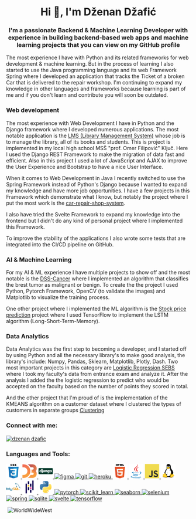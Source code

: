 <h1 align="center">Hi 👋, I'm Dženan Džafić</h1>
<h3 align="center">I'm a passionate Backend & Machine Learning Developer with experience in building backend-based web apps and machine learning projects that you can view on my GitHub profile</h3>
<p align="left">
   The most experience I have with Python and its related frameworks for web development & machine learning. But in the process of learning I also started to use the Java programming language and its web Framework Spring where I developed an application that tracks the Ticket of a broken Car that is delivered to the repair workshop. I'm continuing to expand my knowledge in other languages and frameworks because learning is part of me and if you don't learn and contribute you will soon be outdated.
</p>

<h3 align="left">
    Web development
</h3>

<p>
The most experience with Web Development I have in Python and the Django framework where I developed numerous applications. The most notable application is the <a href="https://github.com/analitika-tech/library">LMS (Library Management System)</a> whose job is to manage the library, all of its books and students. This is project is implemented in my local high school MSŠ "prof. Omer Filipović" Ključ. Here I used the Django REST Framework to make the migration of data fast and efficient. Also in this project I used a lot of JavaScript and AJAX to improve the User Experience and Bootstrap to have a nice User Interface.
</p>

<p>
When it comes to Web Development in Java I recently switched to use the Spring Framework instead of Python's Django because I wanted to expand my knowledge and have more job opportunities. I have a few projects in this Framework which demonstrate what I know, but notably the project where I put the most work is the
<a href="https://github.com/WorldWideWest/car-repair-shop-system">car-repair-shop-system</a>.
</p>

<p>
I also have tried the Svelte Framework to expand my knowledge into the frontend but I didn't do any kind of personal project where I implemented this Framework.
</p>

<p>
To improve the stability of the applications I also wrote some tests that are integrated into the CI/CD pipeline on GitHub.
</p>

<h3 align="left">
    AI & Machine Learning
</h3>

<p>
For my AI & ML experience I have multiple projects to show off and the most notable is the <a href="https://github.com/WorldWideWest/dss-cancer">DSS-Cancer</a> where I implemented an algorithm that classifies the brest tumor as malignant or benign. To create the the project I used Python, Pytorch Framework, OpenCV (to validate the images) and Matplotlib to visualize the training process.

One other project where I implemented the ML algorithm is the <a href="https://github.com/WorldWideWest/StockPricePrediction">Stock price prediction</a> project where I used TensorFlow to implement the LSTM algorithm (Long-Short-Term-Memory).
</p>

<h3 align="left">
    Data Analytics
</h3>

<p>
Data Analytics was the first step to becoming a developer, and I started off by using Python and all the necessary  library's to make good analysis, the library's include: Numpy, Pandas, Sklearn, Matplotlib, Plotly, Dash. Two most important projects in this category are <a href="https://github.com/WorldWideWest/logisticRegressionSEBS">Logistic Regression SEBS</a> where I took my faculty's data from entrance exam and analyze it. After the analysis I added the the logistic regression to predict who would be accepted on the faculty based on the number of points they scored in total.
</p>

<p>
And the other project that I'm proud of is the implementation of the KMEANS algorithm on a customer dataset where I clustered the types of customers in separate groups <a href="https://github.com/WorldWideWest/K-Means-Mall-Customers">Clustering</a>
</p>



<h3 align="left">Connect with me:</h3>
<p align="left">
<a href="https://www.linkedin.com/in/dzenan-dzafic-8a4b09179/" target="blank"><img align="center" src="https://raw.githubusercontent.com/rahuldkjain/github-profile-readme-generator/master/src/images/icons/Social/linked-in-alt.svg" alt="dzenan dzafic" height="30" width="40" /></a>
</p>

<h3 align="left">Languages and Tools:</h3>
<p align="left"> <a href="https://www.w3schools.com/css/" target="_blank" rel="noreferrer"> <img src="https://raw.githubusercontent.com/devicons/devicon/master/icons/css3/css3-original-wordmark.svg" alt="css3" width="40" height="40"/> </a> <a href="https://d3js.org/" target="_blank" rel="noreferrer"> <img src="https://raw.githubusercontent.com/devicons/devicon/master/icons/d3js/d3js-original.svg" alt="d3js" width="40" height="40"/> </a> <a href="https://www.djangoproject.com/" target="_blank" rel="noreferrer"> <img src="https://raw.githubusercontent.com/devicons/devicon/master/icons/django/django-original.svg" alt="django" width="40" height="40"/> </a> <a href="https://www.figma.com/" target="_blank" rel="noreferrer"> <img src="https://www.vectorlogo.zone/logos/figma/figma-icon.svg" alt="figma" width="40" height="40"/> </a> <a href="https://git-scm.com/" target="_blank" rel="noreferrer"> <img src="https://www.vectorlogo.zone/logos/git-scm/git-scm-icon.svg" alt="git" width="40" height="40"/> </a> <a href="https://heroku.com" target="_blank" rel="noreferrer"> <img src="https://www.vectorlogo.zone/logos/heroku/heroku-icon.svg" alt="heroku" width="40" height="40"/> </a> <a href="https://www.w3.org/html/" target="_blank" rel="noreferrer"> <img src="https://raw.githubusercontent.com/devicons/devicon/master/icons/html5/html5-original-wordmark.svg" alt="html5" width="40" height="40"/> </a> <a href="https://www.java.com" target="_blank" rel="noreferrer"> <img src="https://raw.githubusercontent.com/devicons/devicon/master/icons/java/java-original.svg" alt="java" width="40" height="40"/> </a> <a href="https://developer.mozilla.org/en-US/docs/Web/JavaScript" target="_blank" rel="noreferrer"> <img src="https://raw.githubusercontent.com/devicons/devicon/master/icons/javascript/javascript-original.svg" alt="javascript" width="40" height="40"/> </a> <a href="https://www.linux.org/" target="_blank" rel="noreferrer"> <img src="https://raw.githubusercontent.com/devicons/devicon/master/icons/linux/linux-original.svg" alt="linux" width="40" height="40"/> </a> <a href="https://www.mysql.com/" target="_blank" rel="noreferrer"> <img src="https://raw.githubusercontent.com/devicons/devicon/master/icons/mysql/mysql-original-wordmark.svg" alt="mysql" width="40" height="40"/> </a> <a href="https://pandas.pydata.org/" target="_blank" rel="noreferrer"> <img src="https://raw.githubusercontent.com/devicons/devicon/2ae2a900d2f041da66e950e4d48052658d850630/icons/pandas/pandas-original.svg" alt="pandas" width="40" height="40"/> </a> <a href="https://www.python.org" target="_blank" rel="noreferrer"> <img src="https://raw.githubusercontent.com/devicons/devicon/master/icons/python/python-original.svg" alt="python" width="40" height="40"/> </a> <a href="https://pytorch.org/" target="_blank" rel="noreferrer"> <img src="https://www.vectorlogo.zone/logos/pytorch/pytorch-icon.svg" alt="pytorch" width="40" height="40"/> </a> <a href="https://scikit-learn.org/" target="_blank" rel="noreferrer"> <img src="https://upload.wikimedia.org/wikipedia/commons/0/05/Scikit_learn_logo_small.svg" alt="scikit_learn" width="40" height="40"/> </a> <a href="https://seaborn.pydata.org/" target="_blank" rel="noreferrer"> <img src="https://seaborn.pydata.org/_images/logo-mark-lightbg.svg" alt="seaborn" width="40" height="40"/> </a> <a href="https://www.selenium.dev" target="_blank" rel="noreferrer"> <img src="https://raw.githubusercontent.com/detain/svg-logos/780f25886640cef088af994181646db2f6b1a3f8/svg/selenium-logo.svg" alt="selenium" width="40" height="40"/> </a> <a href="https://spring.io/" target="_blank" rel="noreferrer"> <img src="https://www.vectorlogo.zone/logos/springio/springio-icon.svg" alt="spring" width="40" height="40"/> </a> <a href="https://www.sqlite.org/" target="_blank" rel="noreferrer"> <img src="https://www.vectorlogo.zone/logos/sqlite/sqlite-icon.svg" alt="sqlite" width="40" height="40"/> </a> <a href="https://svelte.dev" target="_blank" rel="noreferrer"> <img src="https://upload.wikimedia.org/wikipedia/commons/1/1b/Svelte_Logo.svg" alt="svelte" width="40" height="40"/> </a> <a href="https://www.tensorflow.org" target="_blank" rel="noreferrer"> <img src="https://www.vectorlogo.zone/logos/tensorflow/tensorflow-icon.svg" alt="tensorflow" width="40" height="40"/> </a> </p>

<p>&nbsp;<img align="center" src="https://github-readme-stats.vercel.app/api?username=worldwidewest&show_icons=true&locale=en" alt="WorldWideWest" /></p>


